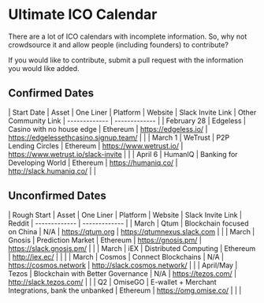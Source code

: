 # Ultimate ICO Calendar
There are a lot of ICO calendars with incomplete information. So, why not crowdsource it and allow people (including founders) to contribute?

If you would like to contribute, submit a pull request with the information you would like added.

## Confirmed Dates

| Start Date  | Asset | One Liner | Platform | Website | Slack Invite Link | Other Community Link
| ------------- | ------------- |
| February 28 | Edgeless  | Casino with no house edge | Ethereum | https://edgeless.io/ | https://edgelessethcasino.signup.team/ | |
| March 1  | WeTrust  | P2P Lending Circles | Ethereum | https://www.wetrust.io/ | https://www.wetrust.io/slack-invite | |
| April 6  | HumanIQ  | Banking for Developing World | Ethereum | https://humaniq.co/ | http://slack.humaniq.co/ | |

## Unconfirmed Dates
| Rough Start  | Asset | One Liner | Platform | Website | Slack Invite Link | Reddit
| ------------- | ------------- |
| March | Qtum  | Blockchain focused on China | N/A | https://qtum.org | https://qtumnexus.slack.com | |
| March  | Gnosis  | Prediction Market | Ethereum | https://gnosis.pm/ | https://slack.gnosis.pm/ | |
| March  | iEX  | Distributed Computing | Ethereum | http://iex.ec/ | | |
| March | Cosmos  | Connect Blockchains | N/A | https://cosmos.network | http://slack.cosmos.network/ | |
| April/May | Tezos  | Blockchain with Better Governance | N/A | https://tezos.com/ | http://slack.tezos.com/ | |
| Q2 | OmiseGO  | E-wallet + Merchant Integrations, bank the unbanked | Ethereum | https://omg.omise.co/ | | |

